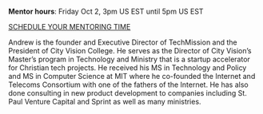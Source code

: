 ﻿---
name: Andrew Sears
description: Executive Director, TechMission
picture: andrew.jpg

---

<br>
<b>Mentor hours</b>: Friday Oct 2, 3pm US EST until 5pm US EST

<a class="button small special"  href="https://andrewsears1.youcanbook.me" target="_blank">SCHEDULE YOUR MENTORING TIME</a>
</b>

<p>
Andrew is the founder and Executive Director of TechMission and the President of City Vision College. He serves as the Director of City Vision’s Master’s program in Technology and Ministry that is a startup accelerator for Christian tech projects. He received his MS in Technology and Policy and MS in Computer Science at MIT where he co-founded the Internet and Telecoms Consortium with one of the fathers of the Internet. He has also done consulting in new product development to companies including St. Paul Venture Capital and Sprint as well as many ministries.
</p>
